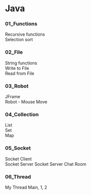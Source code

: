 # Java

### 01_Functions
Recursive functions  
Selection sort  

### 02_File
String functions  
Write to File  
Read from File  

### 03_Robot
JFrame  
Robot - Mouse Move  

### 04_Collection
List  
Set  
Map  

### 05_Socket
Socket Client  
Socket Server
Socket Server Chat Room

### 06_Thread
My Thread Main, 1, 2
